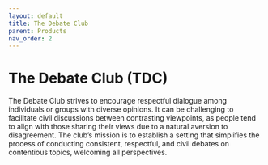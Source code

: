 ```yaml
---
layout: default
title: The Debate Club
parent: Products
nav_order: 2
---
```



# The Debate Club (TDC)


The Debate Club strives to encourage respectful dialogue among individuals or groups with diverse opinions. It can be challenging to facilitate civil discussions between contrasting viewpoints, as people tend to align with those sharing their views due to a natural aversion to disagreement. The club’s mission is to establish a setting that simplifies the process of conducting consistent, respectful, and civil debates on contentious topics, welcoming all perspectives.
